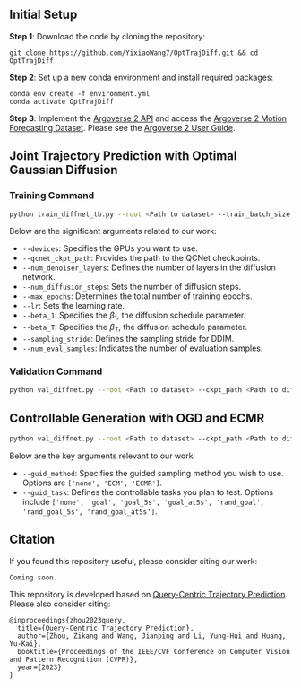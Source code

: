 ## Initial Setup

**Step 1**: Download the code by cloning the repository:
```
git clone https://github.com/YixiaoWang7/OptTrajDiff.git && cd OptTrajDiff
```

**Step 2**: Set up a new conda environment and install required packages:
```
conda env create -f environment.yml
conda activate OptTrajDiff
```

**Step 3**: Implement the [Argoverse 2 API](https://github.com/argoverse/av2-api) and access the [Argoverse 2 Motion Forecasting Dataset](https://www.argoverse.org/av2.html). Please see the [Argoverse 2 User Guide](https://argoverse.github.io/user-guide/getting_started.html).



## Joint Trajectory Prediction with Optimal Gaussian Diffusion

### Training Command
```sh
python train_diffnet_tb.py --root <Path to dataset> --train_batch_size 16 --val_batch_size 4 --test_batch_size 4 --dataset argoverse_v2 --num_historical_steps 50 --num_future_steps 60 --num_recurrent_steps 3 --pl2pl_radius 150 --time_span 10 --pl2a_radius 50 --a2a_radius 50 --num_t2m_steps 30 --pl2m_radius 150 --a2m_radius 150 --devices "4,5,6" --qcnet_ckpt_path <Path to QCNet checkpoint> --num_workers 4 --num_denoiser_layers 3 --num_diffusion_steps 100 --T_max 30 --max_epochs 30 --lr 0.005 --beta_1 0.0001 --beta_T 0.05 --diff_type opd --sampling ddim --sampling_stride 10 --num_eval_samples 6 --choose_best_mode FDE --std_reg 0.3 --check_val_every_n_epoch 3 --path_pca_s_mean 'pca/imp_org/s_mean_10.npy' --path_pca_VT_k 'pca/imp_org/VT_k_10.npy' --path_pca_V_k 'pca/imp_org/V_k_10.npy' --path_pca_latent_mean 'pca/imp_org/latent_mean_10.npy' --path_pca_latent_std 'pca/imp_org/latent_std_10.npy'
```
Below are the significant arguments related to our work:

- `--devices`: Specifies the GPUs you want to use.
- `--qcnet_ckpt_path`: Provides the path to the QCNet checkpoints.
- `--num_denoiser_layers`: Defines the number of layers in the diffusion network.
- `--num_diffusion_steps`: Sets the number of diffusion steps.
- `--max_epochs`: Determines the total number of training epochs.
- `--lr`: Sets the learning rate.
- `--beta_1`: Specifies the  $\beta_1$, the diffusion schedule parameter.
- `--beta_T`: Specifies the $\beta_T$, the diffusion schedule parameter.
- `--sampling_stride`: Defines the sampling stride for DDIM.
- `--num_eval_samples`: Indicates the number of evaluation samples.


### Validation Command
```sh
python val_diffnet.py --root <Path to dataset> --ckpt_path <Path to diffusion network checkpoint> --devices '5,' --batch_size 8 --sampling ddim --sampling_stride 10 --num_eval_samples 128 --std_reg 0.3 --path_pca_V_k 'pca/imp_org/V_k_10.npy' --network_mode 'val'
```

## Controllable Generation with OGD and ECMR
```sh
python val_diffnet.py --root <Path to dataset> --ckpt_path <Path to diffusion network checkpoint> --devices '2,' --batch_size 16 --sampling ddim --sampling_stride 10 --num_eval_samples 128 --std_reg 0.3 --path_pca_V_k 'pca/imp_org/V_k_10.npy' --network_mode 'val' --guid_sampling 'guid' --guid_task 'rand_goal_5s' --guid_method <Guided sampling method> --guid_plot plot --cost_param_costl 10.0 --cost_param_threl 1.0
```
Below are the key arguments relevant to our work:
- `--guid_method`: Specifies the guided sampling method you wish to use. Options are `['none', 'ECM', 'ECMR']`.
- `--guid_task`: Defines the controllable tasks you plan to test. Options include `['none', 'goal', 'goal_5s', 'goal_at5s', 'rand_goal', 'rand_goal_5s', 'rand_goal_at5s']`.

## Citation
If you found this repository useful, please consider citing our work:

```
Coming soon.
```

This repository is developed based on [Query-Centric Trajectory Prediction](https://github.com/ZikangZhou/QCNet).
Please also consider citing:
```
@inproceedings{zhou2023query,
  title={Query-Centric Trajectory Prediction},
  author={Zhou, Zikang and Wang, Jianping and Li, Yung-Hui and Huang, Yu-Kai},
  booktitle={Proceedings of the IEEE/CVF Conference on Computer Vision and Pattern Recognition (CVPR)},
  year={2023}
}
```